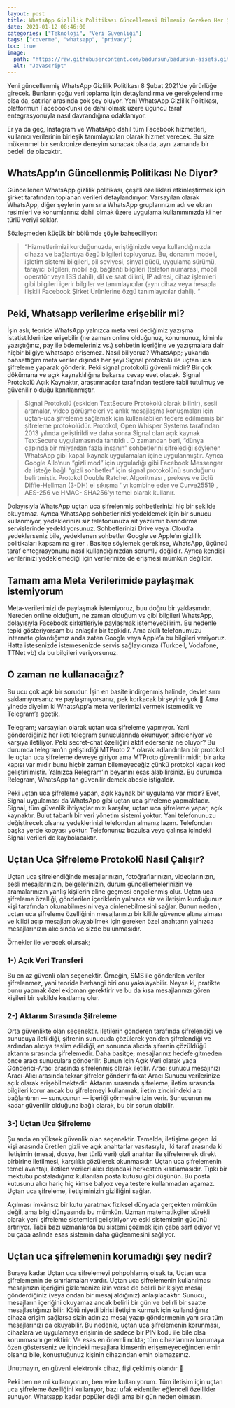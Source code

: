 ```yaml
---
layout: post
title: WhatsApp Gizlilik Politikası Güncellemesi Bilmeniz Gereken Her Şey Burada
date: 2021-01-12 08:46:00
categories: ["Teknoloji", "Veri Güvenliği"]
tags: ["coverme", "whatsapp", "privacy"]
toc: true
image:
  path: "https://raw.githubusercontent.com/badursun/badursun-assets.github.io/refs/heads/main/img/whatsapp-privacy-policy.jpg"
  alt: "Javascript"
---
```


Yeni güncellenmiş WhatsApp Gizlilik Politikası 8 Şubat 2021’de yürürlüğe girecek. Bunların çoğu veri toplama için detaylandırma ve gerekçelendirme olsa da, satırlar arasında çok şey oluyor. Yeni WhatsApp Gizlilik Politikası, platformun Facebook’unki de dahil olmak üzere üçüncü taraf entegrasyonuyla nasıl davrandığına odaklanıyor.

Er ya da geç, Instagram ve WhatsApp dahil tüm Facebook hizmetleri, kullanıcı verilerinin birleşik tanımlayıcıları olarak hizmet verecek. Bu size mükemmel bir senkronize deneyim sunacak olsa da, aynı zamanda bir bedeli de olacaktır.

## WhatsApp’ın Güncellenmiş Politikası Ne Diyor?
Güncellenen WhatsApp gizlilik politikası, çeşitli özellikleri etkinleştirmek için şirket tarafından toplanan verileri detaylandırıyor. Varsayılan olarak WhatsApp, diğer şeylerin yanı sıra WhatsApp gruplarınızın adı ve ekran resimleri ve konumlarınız dahil olmak üzere uygulama kullanımınızda ki her türlü veriyi saklar.

Sözleşmeden küçük bir bölümde şöyle bahsediliyor:

> “Hizmetlerimizi kurduğunuzda, eriştiğinizde veya kullandığınızda cihaza ve bağlantıya özgü bilgileri topluyoruz. Bu, donanım modeli, işletim sistemi bilgileri, pil seviyesi, sinyal gücü, uygulama sürümü, tarayıcı bilgileri, mobil ağ, bağlantı bilgileri (telefon numarası, mobil operatör veya ISS dahil), dil ve saat dilimi, IP adresi, cihaz işlemleri gibi bilgileri içerir bilgiler ve tanımlayıcılar (aynı cihaz veya hesapla ilişkili Facebook Şirket Ürünlerine özgü tanımlayıcılar dahil). “

## Peki, Whatsapp verilerime erişebilir mi?
İşin aslı, teoride WhatsApp yalnızca meta veri dediğimiz yazışma istatistiklerinize erişebilir (ne zaman online olduğunuz, konumunuz, kiminle yazıştığınız, pay ile ödemeleriniz vs.) sohbetin içeriğine ve yazışmalara dair hiçbir bilgiye whatsapp erişemez. Nasıl biliyoruz? WhatsApp; yukarıda bahsettiğim meta veriler dışında her şeyi Signal protokolü ile uçtan uca şifreleme yaparak gönderir. Peki signal protokolü güvenli midir? Bir çok dökümana ve açık kaynaklılığına bakarsa cevap evet olacak. Signal Protokolü Açık Kaynaktır, araştırmacılar tarafından testlere tabii tutulmuş ve güvenilir olduğu kanıtlanmıştır.

> Signal Protokolü (eskiden TextSecure Protokolü olarak bilinir), sesli aramalar, video görüşmeleri ve anlık mesajlaşma konuşmaları için uçtan-uca şifreleme sağlamak için kullanılabilen federe edilmemiş bir şifreleme protokolüdür. Protokol, Open Whisper Systems tarafından 2013 yılında geliştirildi ve daha sonra Signal olan açık kaynak TextSecure uygulamasında tanıtıldı . O zamandan beri, “dünya çapında bir milyardan fazla insanın” sohbetlerini şifrelediği söylenen WhatsApp gibi kapalı kaynak uygulamaları içine uygulanmıştır. Ayrıca Google Allo’nun “gizli mod” için uyguladığı gibi Facebook Messenger da isteğe bağlı “gizli sohbetler” için signal protokolünü sunduğunu belirtmiştir. Protokol Double Ratchet Algoritması , prekeys ve üçlü Diffie-Hellman (3-DH) el sıkışma ‘ yı kombine eder ve Curve25519 , AES-256 ve HMAC- SHA256’yı temel olarak kullanır.

Dolayısıyla WhatsApp uçtan uca şifrelenmiş sohbetlerinizi hiç bir şekilde okuyamaz. Ayrıca WhatsApp sohbetlerinizi yedeklemek için bir sunucu kullanmıyor, yedeklerinizi siz telefonunuza ait yazılımın barındırma servislerinde yedekliyorsunuz. Sohbetlerinizi Drive veya iCloud’a yedeklerseniz bile, yedeklenen sohbetler Google ve Apple’ın gizlilik politikaları kapsamına girer . Basitçe söylemek gerekirse, WhatsApp, üçüncü taraf entegrasyonunu nasıl kullandığınızdan sorumlu değildir. Ayrıca kendisi verilerinizi yedeklemediği için verilerinize de erişmesi mümkün değildir.

## Tamam ama Meta Verilerimide paylaşmak istemiyorum
Meta-verilerimizi de paylaşmak istemiyoruz, buu doğru bir yaklaşımdır. Nereden online olduğum, ne zaman olduğum vs gibi bilgileri WhatsApp, dolayısıyla Facebook şirketleriyle paylaşmak istemeyebilirim. Bu nedenle tepki gösteriyorsam bu anlaşılır bir tepkidir. Ama akıllı telefonumuzu internete çıkardığımız anda zaten Google veya Apple’a bu bilgileri veriyoruz. Hatta istesenizde istemesenizde servis sağlayıcınıza (Turkcell, Vodafone, TTNet vb) da bu bilgileri veriyorsunuz.

## O zaman ne kullanacağız?
Bu ucu çok açık bir sorudur. İşin en basite indirgenmiş halinde, devlet sırrı saklamıyorsanız ve paylaşmıyorsanız, pek korkacak birşeyiniz yok 🙂 Ama yinede diyelim ki WhatsApp’a meta verilerimizi vermek istemedik ve Telegram’a geçtik.

Telegram; varsayılan olarak uçtan uca şifreleme yapmıyor. Yani gönderdiğiniz her ileti telegram sunucularında okunuyor, şifreleniyor ve karşıya iletiliyor. Peki secret-chat özelliğini aktif ederseniz ne oluyor? Bu durumda telegram’ın geliştirdiği MTProto 2.* olarak adlandırılan bir protokol ile uçtan uca şifreleme devreye giriyor ama MTProto güvenilir midir, bir arka kapısı var mıdır bunu hiçbir zaman bilemeyeceğiz çünkü protokol kapalı kod geliştirilmiştir. Yalnızca Relegram’ın beyanını esas alabilirsiniz. Bu durumda Relegram, WhatsApp’tan güvenilir demek abesle iştigaldir.

Peki uçtan uca şifreleme yapan, açık kaynak bir uygulama var mıdır? Evet, Signal uygulaması da WhatsApp gibi uçtan uca şifreleme yapmaktadır. Signal, tüm güvenlik ihtiyaçlarımızı karşılar, uçtan uca şifreleme yapar, açık kaynaktır. Bulut tabanlı bir veri yönetim sistemi yoktur. Yani telefonunuzu değiştirecek olsanız yedeklerinizi telefondan almanız lazım. Telefondan başka yerde kopyası yoktur. Telefonunuz bozulsa veya çalınsa içindeki Signal verileri de kaybolacaktır.

## Uçtan Uca Şifreleme Protokolü Nasıl Çalışır?
Uçtan uca şifrelendiğinde mesajlarınızın, fotoğraflarınızın, videolarınızın, sesli mesajlarınızın, belgelerinizin, durum güncellemelerinizin ve aramalarınızın yanlış kişilerin eline geçmesi engellenmiş olur. Uçtan uca şifreleme özelliği, gönderilen içeriklerin yalnızca siz ve iletişim kurduğunuz kişi tarafından okunabilmesini veya dinlenebilmesini sağlar. Bunun nedeni, uçtan uca şifreleme özelliğinin mesajlarınızı bir kilitle güvence altına alması ve kilidi açıp mesajları okuyabilmek için gereken özel anahtarın yalnızca mesajlarınızın alıcısında ve sizde bulunmasıdır.

Örnekler ile verecek olursak;

### 1-) Açık Veri Transferi
Bu en az güvenli olan seçenektir. Örneğin, SMS ile gönderilen veriler şifrelenmez, yani teoride herhangi biri onu yakalayabilir. Neyse ki, pratikte bunu yapmak özel ekipman gerektirir ve bu da kısa mesajlarınızı gören kişileri bir şekilde kısıtlamış olur.

### 2-) Aktarım Sırasında Şifreleme
Orta güvenlikte olan seçenektir. iletilerin gönderen tarafında şifrelendiği ve sunucuya iletildiği, şifrenin sunucuda çözülerek yeniden şifrelendiği ve ardından alıcıya teslim edildiği, en sonunda alıcıda şifrenin çözüldüğü aktarım sırasında şifrelemedir. Daha basitçe; mesajlarınız hedefe gitmeden önce aracı sunuculara gönderilir. Bunun için Açık Veri olarak yada Gönderici-Aracı arasında şifrelenmiş olarak iletilir. Aracı sunucu mesajınızı Aracı-Alıcı arasında tekrar şifreler gönderir fakat Aracı Sunucu verilerinize açık olarak erişebilmektedir. Aktarım sırasında şifreleme, iletim sırasında bilgileri korur ancak bu şifrelemeyi kullanmak, iletim zincirindeki ara bağlantının — sunucunun — içeriği görmesine izin verir. Sunucunun ne kadar güvenilir olduğuna bağlı olarak, bu bir sorun olabilir.

### 3-) Uçtan Uca Şifreleme
Şu anda en yüksek güvenlik olan seçenektir. Temelde, iletişime geçen iki kişi arasında üretilen gizli ve açık anahtarlar vasıtasıyla, iki taraf arasında ki iletişimin (mesaj, dosya, her türlü veri) gizli anahtar ile şifrelenerek direkt birbirine iletilmesi, karşılıklı çözülerek okunmasıdır. Uçtan uca şifrelemenin temel avantajı, iletilen verileri alıcı dışındaki herkesten kısıtlamasıdır. Tıpkı bir mektubu postaladığınız kullanılan posta kutusu gibi düşünün. Bu posta kutusunu alıcı hariç hiç kimse balyoz veya testere kullanmadan açamaz. Uçtan uca şifreleme, iletişiminizin gizliliğini sağlar.

Açılması imkânsız bir kutu yaratmak fiziksel dünyada gerçekten mümkün değil, ama bilgi dünyasında bu mümkün. Uzman matematikçiler sürekli olarak yeni şifreleme sistemleri geliştiriyor ve eski sistemlerin gücünü artırıyor. Tabii bazı uzmanlarda bu sistemi çözmek için çaba sarf ediyor ve bu çaba aslında esas sistemin daha güçlenmesini sağlıyor.

## Uçtan uca şifrelemenin korumadığı şey nedir?
Buraya kadar Uçtan uca şifrelemeyi pohpohlamış olsak ta, Uçtan uca şifrelemenin de sınırlamaları vardır. Uçtan uca şifrelemenin kullanılması mesajınızın içeriğini gizlemenize izin verse de belirli bir kişiye mesaj gönderdiğiniz (veya ondan bir mesaj aldığınız) anlaşılacaktır. Sunucu, mesajların içeriğini okuyamaz ancak belirli bir gün ve belirli bir saatte mesajlaştığınızı bilir. Kötü niyetli birisi iletişim kurmak için kullandığınız cihaza erişim sağlarsa sizin adınıza mesaj yazıp göndermenin yanı sıra tüm mesajlarınızı da okuyabilir. Bu nedenle, uçtan uca şifrelemenin korunması, cihazlara ve uygulamaya erişimin de sadece bir PIN kodu ile bile olsa korunmasını gerektirir. Ve esas en önemli nokta; tüm cihazlarınızı korumaya özen gösterseniz ve içindeki mesajlara kimsenin erişemeyeceğinden emin olsanız bile, konuştuğunuz kişinin cihazından emin olamazsınız.

Unutmayın, en güvenli elektronik cihaz, fişi çekilmiş olandır 🙂

Peki ben ne mi kullanıyorum, ben wire kullanıyorum. Tüm iletişim için uçtan uca şifreleme özelliğini kullanıyor, bazı ufak eklentiler eğlenceli özellikler sunuyor. Whatsapp kadar popüler değil ama bir gün neden olmasın.